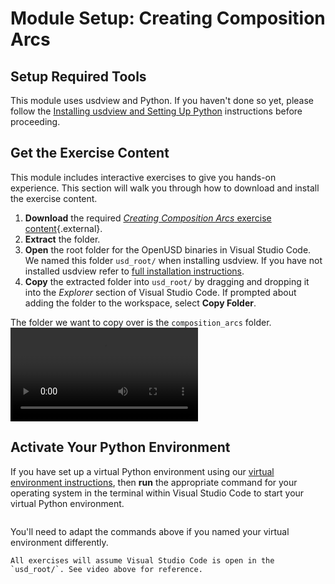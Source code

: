 # Module Setup: Creating Composition Arcs 

## Setup Required Tools

This module uses usdview and Python. If you haven't done so yet, please follow the [Installing usdview and Setting Up Python](../usdview-install-instructions.md) instructions before proceeding.

## Get the Exercise Content

This module includes interactive exercises to give you hands-on experience. This section will walk you through how to download and install the exercise content.

1. **Download** the required [*Creating Composition Arcs* exercise content](/_static/composition-arcs-exercise-files.zip){.external}.
2. **Extract** the folder.
3. **Open** the root folder for the OpenUSD binaries in Visual Studio Code. We named this folder `usd_root/` when installing usdview. If you have not installed usdview refer to [full installation instructions](../usdview-install-instructions.md).
4. **Copy** the extracted folder into `usd_root/` by dragging and dropping it into the *Explorer* section of Visual Studio Code. If prompted about adding the folder to the workspace, select **Copy Folder**.

The folder we want to copy over is the `composition_arcs` folder.
![](../images/composition-arcs/copy-activities.webm)

## Activate Your Python Environment

If you have set up a virtual Python environment using our [virtual environment instructions](#setting-up-python-env), then **run** the appropriate command for your operating system in the terminal within Visual Studio Code to start your virtual Python environment.

```{include} ../_includes/venv-table.md
```

You'll need to adapt the commands above if you named your virtual environment differently.

```{attention}
All exercises will assume Visual Studio Code is open in the `usd_root/`. See video above for reference.
```